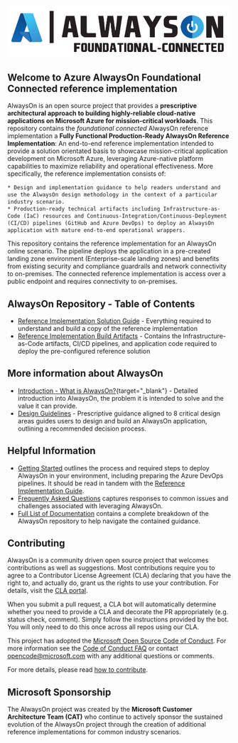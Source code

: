 [![Always On Application](./icon.png "Azure AlwaysOn Foundational Connected")](./README.md)

## Welcome to Azure AlwaysOn Foundational Connected reference implementation

AlwaysOn is an open source project that provides a **prescriptive architectural approach to building highly-reliable cloud-native applications on Microsoft Azure for mission-critical workloads**. This repository contains the *foundational connected* AlwaysOn reference implementation a **Fully Functional Production-Ready AlwaysOn Reference Implementation**: An end-to-end reference implementation intended to provide a solution orientated basis to showcase mission-critical application development on Microsoft Azure, leveraging Azure-native platform capabilities to maximize reliability and operational effectiveness. More specifically, the reference implementation consists of:

    * Design and implementation guidance to help readers understand and use the AlwaysOn design methodology in the context of a particular industry scenario.
    * Production-ready technical artifacts including Infrastructure-as-Code (IaC) resources and Continuous-Integration/Continuous-Deployment (CI/CD) pipelines (GitHub and Azure DevOps) to deploy an AlwaysOn application with mature end-to-end operational wrappers.

This repository contains the reference implementation for an AlwaysOn online scenario. The pipeline deploys the application in a pre-created landing zone environment (Enterprise-scale landing zones) and benefits from existing security and compliance guardrails and network connectivity to on-premises. The connected reference implementation is access over a public endpoint and requires connectivity to on-premises.

## AlwaysOn Repository - Table of Contents

* [Reference Implementation Solution Guide](./docs/reference-implementation/README.md) - Everything required to understand and build a copy of the reference implementation
* [Reference Implementation Build Artifacts](./src/infra/README.md) - Contains the Infrastructure-as-Code artifacts, CI/CD pipelines, and application code required to deploy the pre-configured reference solution

## More information about AlwaysOn

* [Introduction - What is AlwaysOn?](https://github.com/Azure/AlwaysOn/blob/repo-go-live-changes/docs/introduction/README.md){target="_blank"} - Detailed introduction into AlwaysOn, the problem it is intended to solve and the value it can provide.
* [Design Guidelines](https://github.com/Azure/AlwaysOn/blob/repo-go-live-changes/docs/design-methodology/README.md) - Prescriptive guidance aligned to 8 critical design areas guides users to design and build an AlwaysOn application, outlining a recommended decision process.

## Helpful Information

* [Getting Started](./docs/reference-implementation/Getting-Started.md) outlines the process and required steps to deploy AlwaysOn in your environment, including preparing the Azure DevOps pipelines. It should be read in tandem with the [Reference Implementation Guide](./docs/reference-implementation/README.md).
* [Frequently Asked Questions](./docs/reference-implementation/FAQ.md) captures responses to common issues and challenges associated with leveraging AlwaysOn.
* [Full List of Documentation](./docs/README.md) contains a complete breakdown of the AlwaysOn repository to help navigate the contained guidance.

## Contributing

AlwaysOn is a community driven open source project that welcomes contributions as well as suggestions. Most contributions require you to agree to a
Contributor License Agreement (CLA) declaring that you have the right to, and actually do, grant us the rights to use your contribution. For details, visit the [CLA portal](https://cla.opensource.microsoft.com).

When you submit a pull request, a CLA bot will automatically determine whether you need to provide a CLA and decorate the PR appropriately (e.g. status check, comment). Simply follow the instructions provided by the bot. You will only need to do this once across all repos using our CLA.

This project has adopted the [Microsoft Open Source Code of Conduct](https://opensource.microsoft.com/codeofconduct/).
For more information see the [Code of Conduct FAQ](https://opensource.microsoft.com/codeofconduct/faq/) or
contact [opencode@microsoft.com](mailto:opencode@microsoft.com) with any additional questions or comments.

For more details, please read [how to contribute](./CONTRIBUTE.md).

## Microsoft Sponsorship

The AlwaysOn project was created by the **Microsoft Customer Architecture Team (CAT)** who continue to actively sponsor the sustained evolution of the AlwaysOn project through the creation of additional reference implementations for common industry scenarios.
